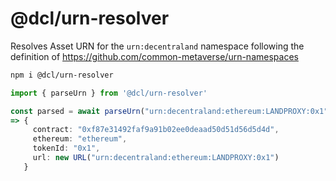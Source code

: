 # @dcl/urn-resolver

Resolves Asset URN for the `urn:decentraland` namespace following the definition of https://github.com/common-metaverse/urn-namespaces 

```bash
npm i @dcl/urn-resolver
```

```typescript
import { parseUrn } from '@dcl/urn-resolver'

const parsed = await parseUrn("urn:decentraland:ethereum:LANDPROXY:0x1")
=> {
     contract: "0xf87e31492faf9a91b02ee0deaad50d51d56d5d4d",
     ethereum: "ethereum",
     tokenId: "0x1",
     url: new URL("urn:decentraland:ethereum:LANDPROXY:0x1")
   }
```